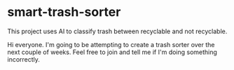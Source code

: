 # smart-trash-sorter
This project  uses AI to classify trash between recyclable and not recyclable.

Hi everyone. I'm going to be attempting to create a trash sorter over the next couple of weeks. Feel free to join and tell me if I'm doing something incorrectly.
